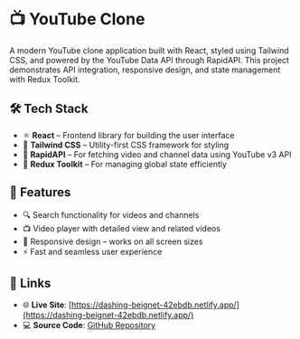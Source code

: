 # 📺 YouTube Clone

A modern YouTube clone application built with React, styled using Tailwind CSS, and powered by the YouTube Data API through RapidAPI. This project demonstrates API integration, responsive design, and state management with Redux Toolkit.

## 🛠 Tech Stack

- ⚛️ **React** – Frontend library for building the user interface  
- 🎨 **Tailwind CSS** – Utility-first CSS framework for styling  
- 🔌 **RapidAPI** – For fetching video and channel data using YouTube v3 API  
- 🧠 **Redux Toolkit** – For managing global state efficiently  

## 🚀 Features

- 🔍 Search functionality for videos and channels  
- 📺 Video player with detailed view and related videos  
- 📱 Responsive design – works on all screen sizes  
- ⚡ Fast and seamless user experience  

## 🔗 Links

- 🌐 **Live Site**: [https://dashing-beignet-42ebdb.netlify.app/](https://dashing-beignet-42ebdb.netlify.app/)  
- 💻 **Source Code**: [GitHub Repository](https://github.com/ReynoldArun09/YtubeClone)


